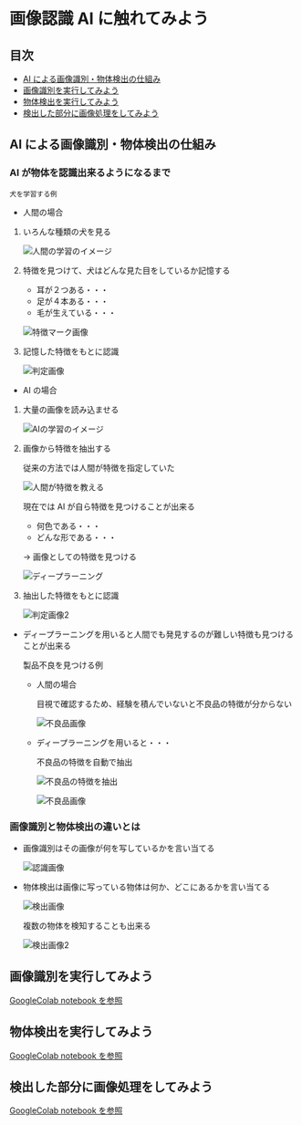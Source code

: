 # 画像認識 AI に触れてみよう

## 目次

- [AI による画像識別・物体検出の仕組み](#AI-による画像識別・検出の仕組み)
- [画像識別を実行してみよう](#画像識別を実行してみよう)
- [物体検出を実行してみよう](#物体検出を実行してみよう)
- [検出した部分に画像処理をしてみよう](#検出した部分に画像処理をしてみよう)

## AI による画像識別・物体検出の仕組み

### AI が物体を認識出来るようになるまで

    犬を学習する例

- 人間の場合

1. いろんな種類の犬を見る

   ![人間の学習のイメージ](imgs/study_human.png)

2. 特徴を見つけて、犬はどんな見た目をしているか記憶する

   - 耳が２つある・・・
   - 足が４本ある・・・
   - 毛が生えている・・・

   ![特徴マーク画像](imgs/feature_sample.png)

3. 記憶した特徴をもとに認識

   ![判定画像](imgs/judg_sample.png)

- AI の場合

1. 大量の画像を読み込ませる

   ![AIの学習のイメージ](imgs/study_ai.png)

2. 画像から特徴を抽出する

   従来の方法では人間が特徴を指定していた

   ![人間が特徴を教える](imgs/feature_ai.png)

   現在では AI が自ら特徴を見つけることが出来る

   - 何色である・・・
   - どんな形である・・・

   → 画像としての特徴を見つける

   ![ディープラーニング](imgs/deeplearning.png)

3. 抽出した特徴をもとに認識

   ![判定画像2](imgs/judg_ai.png)

- ディープラーニングを用いると人間でも発見するのが難しい特徴も見つけることが出来る

  製品不良を見つける例

  - 人間の場合

    目視で確認するため、経験を積んでいないと不良品の特徴が分からない

    ![不良品画像](imgs/deeplearning_human.png)

  - ディープラーニングを用いると・・・

    不良品の特徴を自動で抽出

    ![不良品の特徴を抽出](imgs/deeplearning_ai2.png)

    ![不良品画像](imgs/deeplearning_ai.png)

### 画像識別と物体検出の違いとは

- 画像識別はその画像が何を写しているかを言い当てる

  ![認識画像](imgs/classification_sample.png)

- 物体検出は画像に写っている物体は何か、どこにあるかを言い当てる

  ![検出画像](imgs/detect_sample.png)

  複数の物体を検知することも出来る

  ![検出画像2](imgs/detect_sample2.png)

## 画像識別を実行してみよう

[GoogleColab notebook を参照][notebook]

## 物体検出を実行してみよう

[GoogleColab notebook を参照][notebook]

## 検出した部分に画像処理をしてみよう

[GoogleColab notebook を参照][notebook]

[notebook]: https://colab.research.google.com/drive/1l9Vk1aMaDl6QBhqVREe1EnuUXZdYBNUm?usp=sharing
